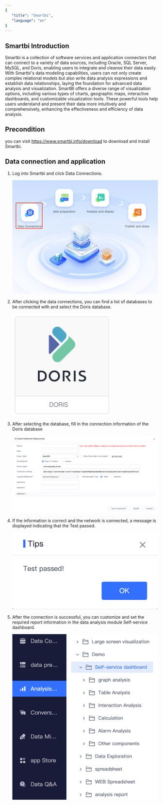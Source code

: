 ```yaml
---
{
   "title": "Smartbi",
   "language": "en"
}
---
```


<!--
Licensed to the Apache Software Foundation (ASF) under one
or more contributor license agreements.  See the NOTICE file
distributed with this work for additional information
regarding copyright ownership.  The ASF licenses this file
to you under the Apache License, Version 2.0 (the
"License"); you may not use this file except in compliance
with the License.  You may obtain a copy of the License at

  http://www.apache.org/licenses/LICENSE-2.0

Unless required by applicable law or agreed to in writing,
software distributed under the License is distributed on an
"AS IS" BASIS, WITHOUT WARRANTIES OR CONDITIONS OF ANY
KIND, either express or implied.  See the License for the
specific language governing permissions and limitations
under the License.
-->

## Smartbi Introduction

Smartbi is a collection of software services and application connectors that can connect to a variety of data sources, including Oracle, SQL Server, MySQL, and Doris, enabling users to integrate and cleanse their data easily. With Smartbi's data modeling capabilities, users can not only create complex relational models but also write data analysis expressions and establish data relationships, laying the foundation for advanced data analysis and visualization. SmartBI offers a diverse range of visualization options, including various types of charts, geographic maps, interactive dashboards, and customizable visualization tools. These powerful tools help users understand and present their data more intuitively and comprehensively, enhancing the effectiveness and efficiency of data analysis.

## Precondition

you can visit  https://www.smartbi.info/download to download and install Smartbi.

## Data connection and application

1. Log into Smartbi and click Data Connections.

   ![main page](/images/bi-smartbi-en-1.png)

2. After clicking the data connections, you can find a list of databases to be connected with and select the Doris database.

   ![selectdb](/images/bi-smartbi-en-2.png)

3. After selecting the database, fill in the connection information of the Doris database

   ![data source connection](/images/bi-smartbi-en-3.png)

4. If the information is correct and the network is connected, a message is displayed indicating that the Test passed.

   ![test passed](/images/bi-smartbi-en-4.png)

5. After the connection is successful, you can customize and set the required report information in the data analysis module Self-service dashboard.

   ![data analysis](/images/bi-smartbi-en-5.png)
